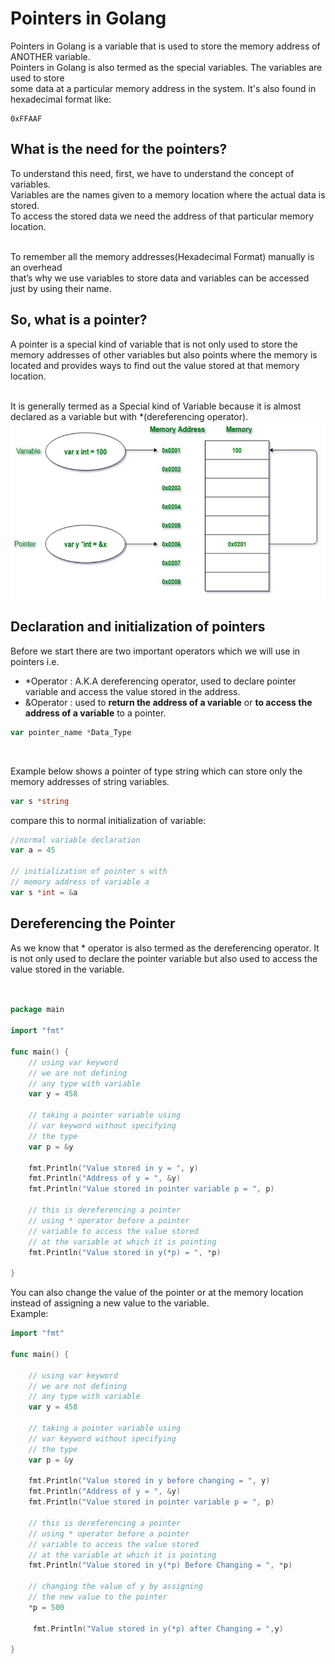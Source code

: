 # Pointers in Golang
Pointers in Golang is a variable that is used to store the memory address of ANOTHER variable.<br>
Pointers in Golang is also termed as the special variables. The variables are used to store<br>
some data at a particular memory address in the system. It's also found in hexadecimal format like:<br>

    0xFFAAF


## What is the need for the pointers? 
To understand this need, first, we have to understand the concept of variables.<br>
Variables are the names given to a memory location where the actual data is stored.<br>
To access the stored data we need the address of that particular memory location.<br><br>

To remember all the memory addresses(Hexadecimal Format) manually is an overhead<br> 
that’s why we use variables to store data and variables can be accessed just by using their name.<br>

## So, what is a pointer?
A pointer is a special kind of variable that is not only used to store the memory addresses of other variables but also points where the memory is located and provides ways to find out the value stored at that memory location.<br><br>

It is generally termed as a Special kind of Variable because it is almost declared as a variable but with *(dereferencing operator).<br>
<img src="pointer.png">

## Declaration and initialization of pointers
Before we start there are two important operators which we will use in pointers i.e. 
- *Operator : A.K.A dereferencing operator, used to declare pointer variable and access the value stored in the address.
- &Operator : used to **return the address of a variable** or **to access the address of a variable** to a pointer. 

```go
var pointer_name *Data_Type
```
<br>

Example below shows a pointer of type string which can store only the memory addresses of string variables.<br>

```go
var s *string
```

compare this to normal initialization of variable:
```go
//normal variable declaration
var a = 45

// initialization of pointer s with
// memory address of variable a
var s *int = &a
```

## Dereferencing the Pointer
As we know that * operator is also termed as the dereferencing operator. It is not only used to declare the pointer variable but also used to access the value stored in the variable.<br><br>


```go

package main
  
import "fmt"
  
func main() {
    // using var keyword
    // we are not defining
    // any type with variable
    var y = 458
      
    // taking a pointer variable using
    // var keyword without specifying
    // the type
    var p = &y
  
    fmt.Println("Value stored in y = ", y)
    fmt.Println("Address of y = ", &y)
    fmt.Println("Value stored in pointer variable p = ", p)
 
    // this is dereferencing a pointer
    // using * operator before a pointer
    // variable to access the value stored
    // at the variable at which it is pointing
    fmt.Println("Value stored in y(*p) = ", *p)
 
}
```


You can also change the value of the pointer or at the memory location instead of assigning a new value to the variable.<br> Example:

```go
import "fmt"
  
func main() {
  
    // using var keyword
    // we are not defining
    // any type with variable
    var y = 458
      
    // taking a pointer variable using
    // var keyword without specifying
    // the type
    var p = &y
  
    fmt.Println("Value stored in y before changing = ", y)
    fmt.Println("Address of y = ", &y)
    fmt.Println("Value stored in pointer variable p = ", p)
 
    // this is dereferencing a pointer
    // using * operator before a pointer
    // variable to access the value stored
    // at the variable at which it is pointing
    fmt.Println("Value stored in y(*p) Before Changing = ", *p)
 
    // changing the value of y by assigning
    // the new value to the pointer
    *p = 500
 
     fmt.Println("Value stored in y(*p) after Changing = ",y)
 
}
```